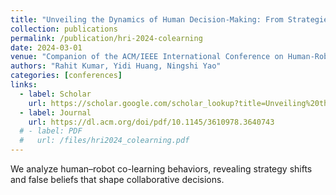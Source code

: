 ```yaml
---
title: "Unveiling the Dynamics of Human Decision-Making: From Strategies to False Beliefs in Collaborative Human-Robot Co-Learning Tasks"
collection: publications
permalink: /publication/hri-2024-colearning
date: 2024-03-01
venue: "Companion of the ACM/IEEE International Conference on Human-Robot Interaction (HRI), 2024, pp. 632–636"
authors: "Rahit Kumar, Yidi Huang, Ningshi Yao"
categories: [conferences]
links:
  - label: Scholar
    url: https://scholar.google.com/scholar_lookup?title=Unveiling%20the%20Dynamics%20of%20Human%20Decision-Making%3A%20From%20Strategies%20to%20False%20Beliefs%20in%20Collaborative%20Human-Robot%20Co-Learning%20Tasks
  - label: Journal
    url: https://dl.acm.org/doi/pdf/10.1145/3610978.3640743                   
  # - label: PDF
  #   url: /files/hri2024_colearning.pdf
---
```


We analyze human–robot co-learning behaviors, revealing strategy shifts and false beliefs that shape collaborative decisions.
